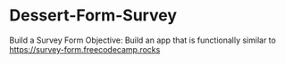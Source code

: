 # Dessert-Form-Survey


Build a Survey Form
Objective: Build an app that is functionally similar to https://survey-form.freecodecamp.rocks
